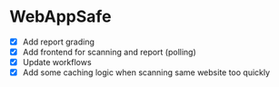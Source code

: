 # WebAppSafe
- [x] Add report grading
- [x] Add frontend for scanning and report (polling)
- [x] Update workflows
- [x] Add some caching logic when scanning same website too quickly